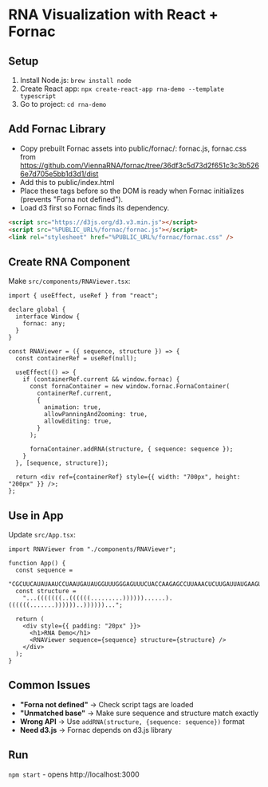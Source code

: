 # RNA Visualization with React + Fornac

## Setup

1. Install Node.js: `brew install node`
2. Create React app: `npx create-react-app rna-demo --template typescript`
3. Go to project: `cd rna-demo`

## Add Fornac Library

- Copy prebuilt Fornac assets into public/fornac/: fornac.js, fornac.css from https://github.com/ViennaRNA/fornac/tree/36df3c5d73d2f651c3c3b5266e7d705e5bb1d3d1/dist
- Add this to public/index.html
- Place these tags before </body> so the DOM is ready when Fornac initializes (prevents "Forna not defined").
- Load d3 first so Fornac finds its dependency.

```html
<script src="https://d3js.org/d3.v3.min.js"></script>
<script src="%PUBLIC_URL%/fornac/fornac.js"></script>
<link rel="stylesheet" href="%PUBLIC_URL%/fornac/fornac.css" />
```

## Create RNA Component

Make `src/components/RNAViewer.tsx`:

```tsx
import { useEffect, useRef } from "react";

declare global {
  interface Window {
    fornac: any;
  }
}

const RNAViewer = ({ sequence, structure }) => {
  const containerRef = useRef(null);

  useEffect(() => {
    if (containerRef.current && window.fornac) {
      const fornaContainer = new window.fornac.FornaContainer(
        containerRef.current,
        {
          animation: true,
          allowPanningAndZooming: true,
          allowEditing: true,
        }
      );

      fornaContainer.addRNA(structure, { sequence: sequence });
    }
  }, [sequence, structure]);

  return <div ref={containerRef} style={{ width: "700px", height: "200px" }} />;
};
```

## Use in App

Update `src/App.tsx`:

```tsx
import RNAViewer from "./components/RNAViewer";

function App() {
  const sequence =
    "CGCUUCAUAUAAUCCUAAUGAUAUGGUUUGGGAGUUUCUACCAAGAGCCUUAAACUCUUGAUUAUGAAGUG";
  const structure =
    "...(((((((..((((((.........))))))......).((((((.......))))))..))))))...";

  return (
    <div style={{ padding: "20px" }}>
      <h1>RNA Demo</h1>
      <RNAViewer sequence={sequence} structure={structure} />
    </div>
  );
}
```

## Common Issues

- **"Forna not defined"** → Check script tags are loaded
- **"Unmatched base"** → Make sure sequence and structure match exactly
- **Wrong API** → Use `addRNA(structure, {sequence: sequence})` format
- **Need d3.js** → Fornac depends on d3.js library

## Run

`npm start` - opens http://localhost:3000

